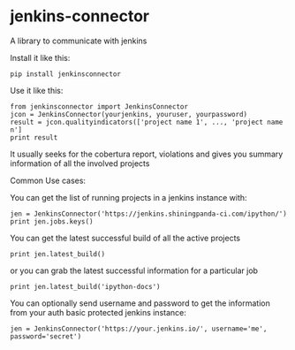 jenkins-connector
=================

A library to communicate with jenkins

Install it like this:

    pip install jenkinsconnector


Use it like this:

    from jenkinsconnector import JenkinsConnector
    jcon = JenkinsConnector(yourjenkins, youruser, yourpassword)
    result = jcon.qualityindicators(['project name 1', ..., 'project name n']
    print result

It usually seeks for the cobertura report, violations and gives you summary
information of all the involved projects

Common Use cases:

You can get the list of running projects in a jenkins instance with:

    jen = JenkinsConnector('https://jenkins.shiningpanda-ci.com/ipython/')
    print jen.jobs.keys()

You can get the latest successful build of all the active projects

    print jen.latest_build()

or you can grab the latest successful information for a particular job

    print jen.latest_build('ipython-docs')

You can optionally send username and password to get the information from
your auth basic protected jenkins instance:

    jen = JenkinsConnector('https://your.jenkins.io/', username='me', password='secret')

